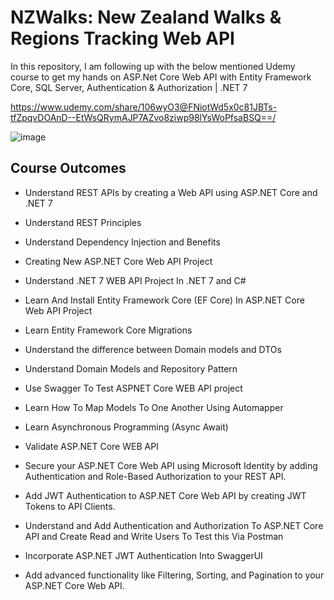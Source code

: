 # NZWalks: New Zealand Walks & Regions Tracking Web API

In this repository, I am following up with the below mentioned Udemy course to get my hands on ASP.Net Core Web API with Entity Framework Core, SQL Server, Authentication & Authorization | .NET 7

https://www.udemy.com/share/106wyO3@FNiotWd5x0c81JBTs-tfZpqvDOAnD--EtWsQRymAJP7AZvo8ziwp98lYsWoPfsaBSQ==/

![image](https://github.com/Faris-Abuali/NZWalks/assets/54215462/2e485d8b-af85-433f-b614-d4b0819bb86f)


## Course Outcomes

- Understand REST APIs by creating a Web API using ASP.NET Core and .NET 7

- Understand REST Principles
  
- Understand Dependency Injection and Benefits
  
- Creating New ASP.NET Core Web API Project
  
- Understand .NET 7 WEB API Project In .NET 7 and C#
  
- Learn And Install Entity Framework Core (EF Core) In ASP.NET Core Web API Project
  
- Learn Entity Framework Core Migrations
  
- Understand the difference between Domain models and DTOs
  
- Understand Domain Models and Repository Pattern

- Use Swagger To Test ASPNET Core WEB API project
  
- Learn How To Map Models To One Another Using Automapper
  
- Learn Asynchronous Programming (Async Await)
  
- Validate ASP.NET Core WEB API
  
- Secure your ASP.NET Core Web API using Microsoft Identity by adding Authentication and Role-Based Authorization to your REST API.
  
- Add JWT Authentication to ASP.NET Core Web API by creating JWT Tokens to API Clients.
  
- Understand and Add Authentication and Authorization To ASP.NET Core API and Create Read and Write Users To Test this Via Postman
  
- Incorporate ASP.NET JWT Authentication Into SwaggerUI
  
- Add advanced functionality like Filtering, Sorting, and Pagination to your ASP.NET Core Web API.
